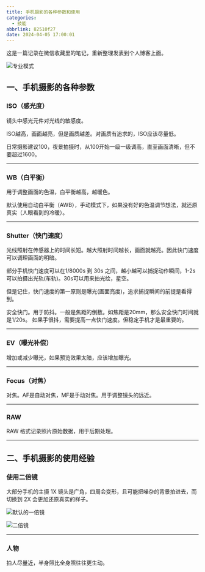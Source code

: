 ```yaml
---
title: 手机摄影的各种参数和使用
categories:
  - 技能
abbrlink: 82510f27
date: 2024-04-05 17:00:01
---
```


这是一篇记录在微信收藏里的笔记，重新整理发表到个人博客上面。

<!-- more -->

![专业模式](../../../../images/photograph/professional_mode.jpg)

## 一、手机摄影的各种参数


### ISO（感光度）

镜头中感光元件对光线的敏感度。

ISO越高，画面越亮，但是画质越差。对画质有追求的，ISO应该尽量低。

日常摄影建议100，夜景拍摄时，从100开始一级一级调高，直至画面清晰，但不要超过1600。

---

### WB（白平衡）

用于调整画面的色温，白平衡越高，越暖色。

默认使用自动白平衡（AWB），手动模式下，如果没有好的色温调节想法，就还原真实（人眼看到的冷暖）。

---

### Shutter（快门速度）

光线照射在传感器上的时间长短。越大照射时间越长，画面就越亮。因此快门速度可以调理画面的明暗。

部分手机快门速度可以在1/8000s 到 30s 之间，越小越可以捕捉动作瞬间，1-2s可以拍摄出光轨(车轨)。30s可以用来拍光绘，星空。

但是记住，快门速度的第一原则是曝光(画面亮度)，追求捕捉瞬间的前提是看得到。

安全快门。用于防抖。一般是焦距的倒数。如焦距是20mm，那么安全快门时间就是1/20s。 如果手很抖，需要提高一点快门速度。但稳定手机才是最重要的。

---

### EV（曝光补偿）

增加或减少曝光，如果预览效果太暗，应该增加曝光。

---

### Focus（对焦）

对焦。AF是自动对焦，MF是手动对焦。用于调整镜头的远近。

---

### RAW

RAW 格式记录照片原始数据，用于后期处理。

---

## 二、手机摄影的使用经验

### 使用二倍镜

大部分手机的主摄 1X 镜头是广角，四周会变形，且可能把噪杂的背景拍进去，而切换到 2X 会更加还原真实的样子。

![默认的一倍镜](../../../../images/photograph/1x.jpg)


![二倍镜](../../../../images/photograph/2x.jpg)


---


### 人物

拍人尽量近，半身照比全身照往往更生动。

